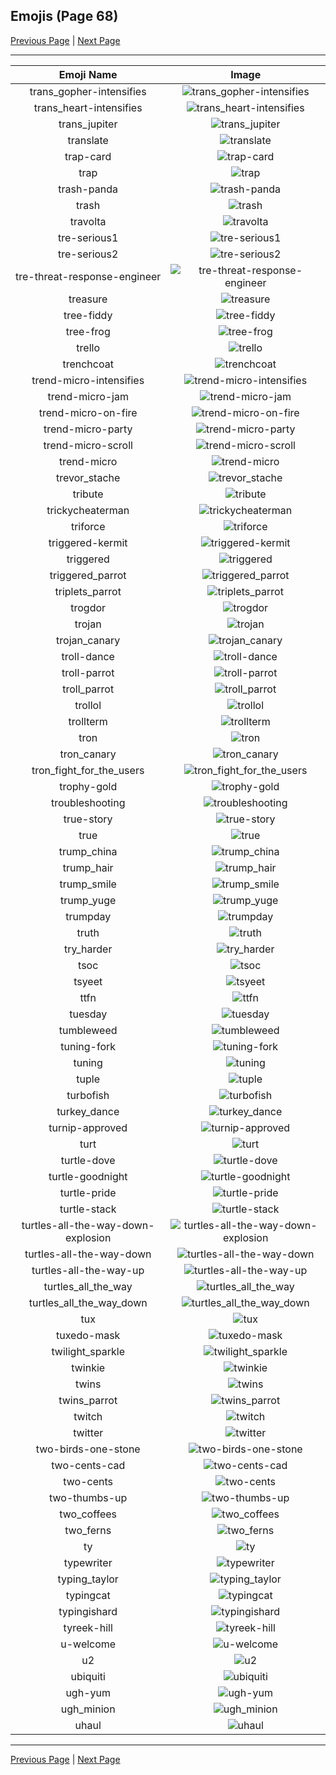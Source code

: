 
## Emojis (Page 68)

[Previous Page](/docs/rc/page-t-0067.md)
  | [Next Page](/docs/rc/page-u-0069.md)

<hr />

|Emoji Name|Image|
| :-: | :-: |
|trans_gopher-intensifies| ![trans_gopher-intensifies](/emojis/rc/trans_gopher-intensifies.gif)|
|trans_heart-intensifies| ![trans_heart-intensifies](/emojis/rc/trans_heart-intensifies.gif)|
|trans_jupiter| ![trans_jupiter](/emojis/rc/trans_jupiter.png)|
|translate| ![translate](/emojis/rc/translate.png)|
|trap-card| ![trap-card](/emojis/rc/trap-card.gif)|
|trap| ![trap](/emojis/rc/trap.png)|
|trash-panda| ![trash-panda](/emojis/rc/trash-panda.jpg)|
|trash| ![trash](/emojis/rc/trash.png)|
|travolta| ![travolta](/emojis/rc/travolta.gif)|
|tre-serious1| ![tre-serious1](/emojis/rc/tre-serious1.png)|
|tre-serious2| ![tre-serious2](/emojis/rc/tre-serious2.png)|
|tre-threat-response-engineer| ![tre-threat-response-engineer](/emojis/rc/tre-threat-response-engineer.png)|
|treasure| ![treasure](/emojis/rc/treasure.gif)|
|tree-fiddy| ![tree-fiddy](/emojis/rc/tree-fiddy.png)|
|tree-frog| ![tree-frog](/emojis/rc/tree-frog.png)|
|trello| ![trello](/emojis/rc/trello.png)|
|trenchcoat| ![trenchcoat](/emojis/rc/trenchcoat.png)|
|trend-micro-intensifies| ![trend-micro-intensifies](/emojis/rc/trend-micro-intensifies.gif)|
|trend-micro-jam| ![trend-micro-jam](/emojis/rc/trend-micro-jam.gif)|
|trend-micro-on-fire| ![trend-micro-on-fire](/emojis/rc/trend-micro-on-fire.gif)|
|trend-micro-party| ![trend-micro-party](/emojis/rc/trend-micro-party.gif)|
|trend-micro-scroll| ![trend-micro-scroll](/emojis/rc/trend-micro-scroll.gif)|
|trend-micro| ![trend-micro](/emojis/rc/trend-micro.png)|
|trevor_stache| ![trevor_stache](/emojis/rc/trevor_stache.png)|
|tribute| ![tribute](/emojis/rc/tribute.png)|
|trickycheaterman| ![trickycheaterman](/emojis/rc/trickycheaterman.jpg)|
|triforce| ![triforce](/emojis/rc/triforce.png)|
|triggered-kermit| ![triggered-kermit](/emojis/rc/triggered-kermit.png)|
|triggered| ![triggered](/emojis/rc/triggered.png)|
|triggered_parrot| ![triggered_parrot](/emojis/rc/triggered_parrot.gif)|
|triplets_parrot| ![triplets_parrot](/emojis/rc/triplets_parrot.gif)|
|trogdor| ![trogdor](/emojis/rc/trogdor.png)|
|trojan| ![trojan](/emojis/rc/trojan.png)|
|trojan_canary| ![trojan_canary](/emojis/rc/trojan_canary.png)|
|troll-dance| ![troll-dance](/emojis/rc/troll-dance.gif)|
|troll-parrot| ![troll-parrot](/emojis/rc/troll-parrot.gif)|
|troll_parrot| ![troll_parrot](/emojis/rc/troll_parrot.gif)|
|trollol| ![trollol](/emojis/rc/trollol.png)|
|trollterm| ![trollterm](/emojis/rc/trollterm.png)|
|tron| ![tron](/emojis/rc/tron.jpg)|
|tron_canary| ![tron_canary](/emojis/rc/tron_canary.jpg)|
|tron_fight_for_the_users| ![tron_fight_for_the_users](/emojis/rc/tron_fight_for_the_users.png)|
|trophy-gold| ![trophy-gold](/emojis/rc/trophy-gold.png)|
|troubleshooting| ![troubleshooting](/emojis/rc/troubleshooting.png)|
|true-story| ![true-story](/emojis/rc/true-story.jpg)|
|true| ![true](/emojis/rc/true.png)|
|trump_china| ![trump_china](/emojis/rc/trump_china.png)|
|trump_hair| ![trump_hair](/emojis/rc/trump_hair.jpg)|
|trump_smile| ![trump_smile](/emojis/rc/trump_smile.png)|
|trump_yuge| ![trump_yuge](/emojis/rc/trump_yuge.png)|
|trumpday| ![trumpday](/emojis/rc/trumpday.jpg)|
|truth| ![truth](/emojis/rc/truth.jpg)|
|try_harder| ![try_harder](/emojis/rc/try_harder.png)|
|tsoc| ![tsoc](/emojis/rc/tsoc.png)|
|tsyeet| ![tsyeet](/emojis/rc/tsyeet.png)|
|ttfn| ![ttfn](/emojis/rc/ttfn.png)|
|tuesday| ![tuesday](/emojis/rc/tuesday.png)|
|tumbleweed| ![tumbleweed](/emojis/rc/tumbleweed.gif)|
|tuning-fork| ![tuning-fork](/emojis/rc/tuning-fork.png)|
|tuning| ![tuning](/emojis/rc/tuning.png)|
|tuple| ![tuple](/emojis/rc/tuple.png)|
|turbofish| ![turbofish](/emojis/rc/turbofish.gif)|
|turkey_dance| ![turkey_dance](/emojis/rc/turkey_dance.gif)|
|turnip-approved| ![turnip-approved](/emojis/rc/turnip-approved.png)|
|turt| ![turt](/emojis/rc/turt.gif)|
|turtle-dove| ![turtle-dove](/emojis/rc/turtle-dove.png)|
|turtle-goodnight| ![turtle-goodnight](/emojis/rc/turtle-goodnight.png)|
|turtle-pride| ![turtle-pride](/emojis/rc/turtle-pride.png)|
|turtle-stack| ![turtle-stack](/emojis/rc/turtle-stack.png)|
|turtles-all-the-way-down-explosion| ![turtles-all-the-way-down-explosion](/emojis/rc/turtles-all-the-way-down-explosion.gif)|
|turtles-all-the-way-down| ![turtles-all-the-way-down](/emojis/rc/turtles-all-the-way-down.gif)|
|turtles-all-the-way-up| ![turtles-all-the-way-up](/emojis/rc/turtles-all-the-way-up.gif)|
|turtles_all_the_way| ![turtles_all_the_way](/emojis/rc/turtles_all_the_way.jpg)|
|turtles_all_the_way_down| ![turtles_all_the_way_down](/emojis/rc/turtles_all_the_way_down.jpg)|
|tux| ![tux](/emojis/rc/tux.png)|
|tuxedo-mask| ![tuxedo-mask](/emojis/rc/tuxedo-mask.gif)|
|twilight_sparkle| ![twilight_sparkle](/emojis/rc/twilight_sparkle.png)|
|twinkie| ![twinkie](/emojis/rc/twinkie.png)|
|twins| ![twins](/emojis/rc/twins.png)|
|twins_parrot| ![twins_parrot](/emojis/rc/twins_parrot.gif)|
|twitch| ![twitch](/emojis/rc/twitch.png)|
|twitter| ![twitter](/emojis/rc/twitter.png)|
|two-birds-one-stone| ![two-birds-one-stone](/emojis/rc/two-birds-one-stone.png)|
|two-cents-cad| ![two-cents-cad](/emojis/rc/two-cents-cad.png)|
|two-cents| ![two-cents](/emojis/rc/two-cents.png)|
|two-thumbs-up| ![two-thumbs-up](/emojis/rc/two-thumbs-up.png)|
|two_coffees| ![two_coffees](/emojis/rc/two_coffees.png)|
|two_ferns| ![two_ferns](/emojis/rc/two_ferns.jpg)|
|ty| ![ty](/emojis/rc/ty.png)|
|typewriter| ![typewriter](/emojis/rc/typewriter.gif)|
|typing_taylor| ![typing_taylor](/emojis/rc/typing_taylor.png)|
|typingcat| ![typingcat](/emojis/rc/typingcat.gif)|
|typingishard| ![typingishard](/emojis/rc/typingishard.gif)|
|tyreek-hill| ![tyreek-hill](/emojis/rc/tyreek-hill.png)|
|u-welcome| ![u-welcome](/emojis/rc/u-welcome.png)|
|u2| ![u2](/emojis/rc/u2.png)|
|ubiquiti| ![ubiquiti](/emojis/rc/ubiquiti.png)|
|ugh-yum| ![ugh-yum](/emojis/rc/ugh-yum.gif)|
|ugh_minion| ![ugh_minion](/emojis/rc/ugh_minion.png)|
|uhaul| ![uhaul](/emojis/rc/uhaul.png)|

<hr/>

[Previous Page](/docs/rc/page-t-0067.md)
  | [Next Page](/docs/rc/page-u-0069.md)